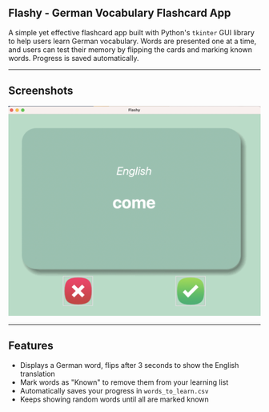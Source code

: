 ## Flashy - German Vocabulary Flashcard App

A simple yet effective flashcard app built with Python's `tkinter` GUI library to help users learn German vocabulary. Words are presented one at a time, and users can test their memory by flipping the cards and marking known words. Progress is saved automatically.

---

##  Screenshots

![Flashcard final result](day_31_projects/images/final_result_scr.png)

---

## Features

- Displays a German word, flips after 3 seconds to show the English translation
- Mark words as "Known" to remove them from your learning list
- Automatically saves your progress in `words_to_learn.csv`
- Keeps showing random words until all are marked known



[def]: day_31_projects/images/final_result_scr.png